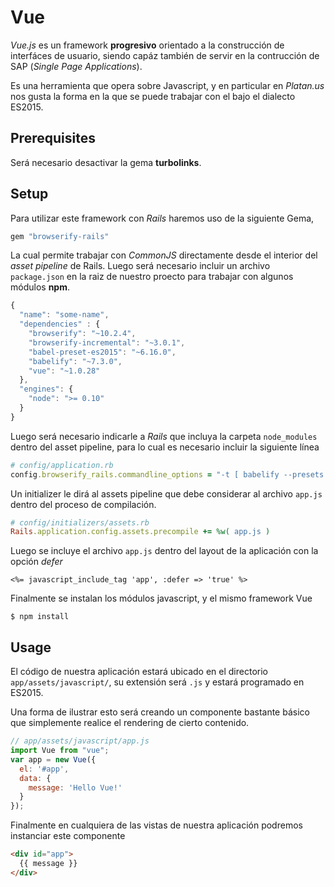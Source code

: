 Vue
===

*Vue.js* es un framework **progresivo** orientado a la construcción de interfáces de usuario, 
siendo capáz también de servir en la contrucción de SAP (*Single Page Applications*). 

Es una herramienta que opera sobre Javascript, y en particular en *Platan.us* nos gusta la 
forma en la que se puede trabajar con el bajo el dialecto ES2015. 

## Prerequisites

Será necesario desactivar la gema **turbolinks**.

## Setup

Para utilizar este framework con *Rails* haremos uso de la siguiente Gema,

```Ruby
gem "browserify-rails"
```

La cual permite trabajar con *CommonJS* directamente desde el interior del *asset pipeline* de 
Rails. Luego será necesario incluir un archivo `package.json` en la raiz de nuestro proecto 
para trabajar con algunos módulos **npm**.

```Javascript
{
  "name": "some-name",
  "dependencies" : {
    "browserify": "~10.2.4",
    "browserify-incremental": "~3.0.1",
    "babel-preset-es2015": "~6.16.0",
    "babelify": "~7.3.0",
    "vue": "~1.0.28"
  },
  "engines": {
    "node": ">= 0.10"
  }
}
```

Luego será necesario indicarle a *Rails* que incluya la carpeta `node_modules` dentro del 
asset pipeline, para lo cual es necesario incluir la siguiente línea

```Ruby
# config/application.rb
config.browserify_rails.commandline_options = "-t [ babelify --presets [ es2015 ] ]"
```

Un initializer le dirá al assets pipeline que debe considerar al archivo `app.js` dentro del
proceso de compilación.

```Ruby
# config/initializers/assets.rb
Rails.application.config.assets.precompile += %w( app.js )
```

Luego se incluye el archivo `app.js` dentro del layout de la aplicación con la opción *defer*

```
<%= javascript_include_tag 'app', :defer => 'true' %>
```

Finalmente se instalan los módulos javascript, y el mismo framework Vue

```
$ npm install
```

## Usage

El código de nuestra aplicación estará ubicado en el directorio `app/assets/javascript/`, su 
extensión será `.js` y estará programado en ES2015.

Una forma de ilustrar esto será creando un componente bastante básico que simplemente realice 
el rendering de cierto contenido.

```Javascript
// app/assets/javascript/app.js
import Vue from "vue";
var app = new Vue({
  el: '#app',
  data: {
    message: 'Hello Vue!'
  }
});
```

Finalmente en cualquiera de las vistas de nuestra aplicación podremos instanciar este componente 

```html
<div id="app">
  {{ message }}
</div>
```
